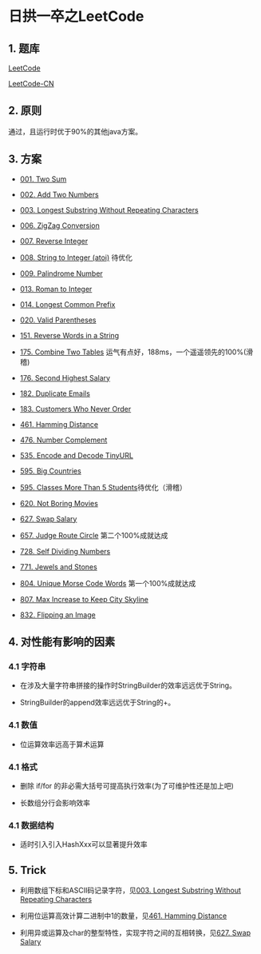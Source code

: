# 日拱一卒之LeetCode

## 1. 题库
[LeetCode](https://leetcode.com/problemset/all/)

[LeetCode-CN](https://leetcode-cn.com/problemset/all/)

## 2. 原则
通过，且运行时优于90%的其他java方案。

## 3. 方案

* [001. Two Sum](src/me/rainking/TwoSum.java)

* [002. Add Two Numbers](src/me/rainking/AddTwoNumbers.java)

* [003. Longest Substring Without Repeating Characters](src/me/rainking/LongestSubstringWithoutRepeatingCharacters.java)

* [006. ZigZag Conversion](src/me/rainking/ZigZagConversion.java)

* [007. Reverse Integer](src/me/rainking/ReverseInteger.java)

* [008. String to Integer (atoi)](src/me/rainking/StringToInteger.java) 待优化

* [009. Palindrome Number](src/me/rainking/PalindromeNumber.java)

* [013. Roman to Integer](src/me/rainking/RomanToInteger.java)

* [014. Longest Common Prefix](src/me/rainking/LongestCommonPrefix.java)

* [020. Valid Parentheses](src/me/rainking/ValidParentheses.java)

* [151. Reverse Words in a String](src/me/rainking/ReverseInteger.java)

* [175. Combine Two Tables](src/me/rainking/CombineTwoTables.sql) 运气有点好，188ms，一个遥遥领先的100%(滑稽)

* [176. Second Highest Salary](src/me/rainking/SecondHighestSalary.sql) 

* [182. Duplicate Emails](src/me/rainking/DuplicateEmails.sql) 

* [183. Customers Who Never Order](src/me/rainking/CustomersWhoNeverOrder.sql) 

* [461. Hamming Distance](src/me/rainking/HammingDistance.java)

* [476. Number Complement](src/me/rainking/NumberComplement.java)

* [535. Encode and Decode TinyURL](src/me/rainking/EncodeAndDecodeTinyURL.java)

* [595. Big Countries](src/me/rainking/BigCountries.sql)

* [595. Classes More Than 5 Students](src/me/rainking/ClassesMoreThan5Students.sql)待优化（滑稽）

* [620. Not Boring Movies](src/me/rainking/NotBoringMovies.sql)

* [627. Swap Salary](src/me/rainking/SwapSalary.sql)

* [657. Judge Route Circle](src/me/rainking/JudgeRouteCircle.java) 第二个100%成就达成

* [728. Self Dividing Numbers](src/me/rainking/SelfDividingNumbers.java) 

* [771. Jewels and Stones](src/me/rainking/JewelsAndStones.java)

* [804. Unique Morse Code Words](src/me/rainking/UniqueMorseCodeWords.java) 第一个100%成就达成

* [807. Max Increase to Keep City Skyline](src/me/rainking/MaxIncreaseToKeepCitySkyline.java)

* [832. Flipping an Image](src/me/rainking/FlippingAnImage.java)

## 4. 对性能有影响的因素
### 4.1 字符串
* 在涉及大量字符串拼接的操作时StringBuilder的效率远远优于String。

* StringBuilder的append效率远远优于String的+。

### 4.1 数值
* 位运算效率远高于算术运算

### 4.1 格式
* 删除 if/for 的非必需大括号可提高执行效率(为了可维护性还是加上吧)

* 长数组分行会影响效率

### 4.1 数据结构
* 适时引入引入HashXxx可以显著提升效率

## 5. Trick

* 利用数组下标和ASCII码记录字符，见[003. Longest Substring Without Repeating Characters](src/me/rainking/LongestSubstringWithoutRepeatingCharacters.java)

* 利用位运算高效计算二进制中1的数量，见[461. Hamming Distance](src/me/rainking/HammingDistance.java)

* 利用异或运算及char的整型特性，实现字符之间的互相转换，见[627. Swap Salary](src/me/rainking/SwapSalary.sql)
